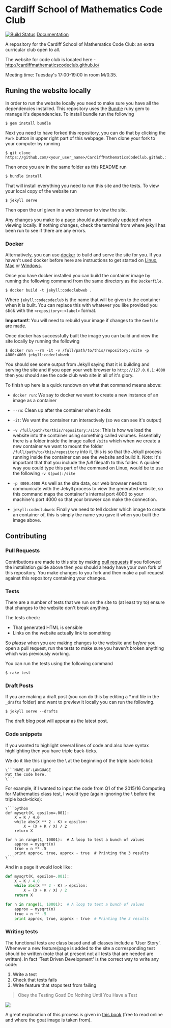 # Cardiff School of Mathematics Code Club
[![Build Status](https://travis-ci.org/CardiffMathematicsCodeClub/CardiffMathematicsCodeClub.github.io.svg?branch=master)](https://travis-ci.org/CardiffMathematicsCodeClub/CardiffMathematicsCodeClub.github.io) [Documentation](http://cardiffmathematicscodeclub.github.io/docs/)

A repository for the Cardiff School of Mathematics Code Club: an extra
curricular club open to all.

The website for code club is located here -
http://cardiffmathematicscodeclub.github.io/

Meeting time: Tuesday's 17:00-19:00 in room M/0.35.

## Runing the website locally

In order to run the website locally you need to make sure you have all the
dependencies installed. This repository uses the [Bundle](http://bundler.io/)
ruby gem to manage it's dependencies. To install bundle run the following

```
$ gem install bundle
```

Next you need to have forked this repository, you can do that by clicking the
`Fork` button in upper right part of this webpage. Then clone your fork to your
computer by running

```
$ git clone https://github.com/<your_user_name>/CardiffMathematicsCodeClub.github.io
```

Then once you are in the same folder as this README run

```
$ bundle install
```

That will install everything you need to run this site and the tests. To view
your local copy of the website run

```
$ jekyll serve 
```
 
Then open the url given in a web browser to view the site.

Any changes you make to a page should automatically updated when viewing
locally. If nothing changes, check the terminal from where jekyll has been run
to see if there are any errors.

### Docker

Alternatively, you can use [docker](https://www.docker.com/) to build and serve
the site for you. If you haven't used docker before here are instructions to get started
on [Linux](https://docs.docker.com/linux/),
[Mac](https://docs.docker.com/mac/) or [Windows](https://docs.docker.com/windows/).

Once you have docker installed you can build the container image by running the
following command from the same directory as the `Dockerfile`.

```
$ docker build -t jekyll:codeclubweb .
```

Where `jekyll:codecodeclub` is the name that will be given to the container when it
is built. You can replace this with whatever you like provided you stick with the
`<repository>:<label>` format.

**Important!:** You will need to rebuild your image if changes to the `Gemfile` are made.

Once docker has successfully built the image you can build and view the site locally
by running the following

```
$ docker run --rm -it -v /full/path/to/this/repository:/site -p 4000:4000 jekyll:codeclubweb
```

You should see some output from Jekyll saying that it is building and serving the site
and if you open your web browser to `http://127.0.0.1:4000` then you should see the
code club web site in all of it's glory.

To finish up here is a quick rundown on what that command means above:

- `docker run`: We say to docker we want to create a new instance of an image as a container

- `--rm`: Clean up after the container when it exits

- `-it`: We want the container run interactively (so we can see it's output)

- `-v /full/path/to/this/repository:/site`: This is how we load the website into the container
  using something called volumes. Essentially there is a folder inside the image called `/site`
  which when we create a new container we want to mount the folder `/full/path/to/this/repository`
  into it, this is so that the Jekyll process running inside the container can see the website and
  build it. *Note:* It's important that that you include the *full* filepath to this folder. A quicker
  way you could type this part of the command on Linux, would be to use the following `-v $(pwd):/site`

- `-p 4000:4000` As well as the site data, our web browser needs to communicate with the
  Jekyll process to view the generated website, so this command maps the container's internal port
  4000 to your machine's port 4000 so that your browser can make the connection.

- `jekyll:codeclubweb`: Finally we need to tell docker which image to create an container of, this
  is simply the name you gave it when you built the image above.

## Contributing

### Pull Requests

Contributions are made to this site by making
[pull requests](https://help.github.com/articles/using-pull-requests/)
if you followed the installation guide above then you should already have your
own fork of this repository. You make changes to you fork and then make a pull
request against this repository containing your changes.

### Tests

There are a number of tests that we run on the site to (at least try to) ensure
that changes to the website don't break anything.

The tests check:

- That generated HTML is sensible
- Links on the website actually link to something

So *please* when you are making changes to the website and *before* you open a
pull request, run the tests to make sure you haven't broken anything which was
previously working.

You can run the tests using the following command
```
$ rake test
```

### Draft Posts

If you are making a draft post (you can do this by editing a \*.md file in the
`_drafts` folder) and want to preview it locally you can run the following.

```
$ jekyll serve --drafts
```

The draft blog post will appear as the latest post.

### Code snippets

If you wanted to highlight several lines of code and also have syntax
highlighting then you have triple back-ticks.

We do it like this (ignore the \ at the beginning of the triple back-ticks):

```
\```NAME-OF-LANGUAGE
Put the code here.
\```
```

For example, if I wanted to input the code from Q1 of the 2015/16 Computing for
Mathematics class test, I would type (again ignoring the \ before the triple
back-ticks):

```
\```python
def mysqrt(K, epsilon=.001):
    X = K / 4.0
    while abs(X ** 2 - K) > epsilon:
        X = (X + K / X) / 2
    return X

for n in range(1, 10001):  # A loop to test a bunch of values
    approx = mysqrt(n)
    true = n ** .5
    print approx, true, approx - true  # Printing the 3 results
\```
```

And in a page it would look like:

```python
def mysqrt(K, epsilon=.001):
    X = K / 4.0
    while abs(X ** 2 - K) > epsilon:
        X = (X + K / X) / 2
    return X

for n in range(1, 10001):  # A loop to test a bunch of values
    approx = mysqrt(n)
    true = n ** .5
    print approx, true, approx - true  # Printing the 3 results
```

### Writing tests

The functional tests are class based and all classes include a 'User Story'.
Whenever a new feature/page is added to the site a corresponding test should be
written (note that at present not all tests that are needed are written).
In fact 'Test Driven Development' is the correct way to write any code:

1. Write a test
2. Check that tests fails
3. Write feature that stops test from failing

> Obey the Testing Goat! Do Nothing Until You Have a Test

![](http://orm-chimera-prod.s3.amazonaws.com/1234000000754/images/twdp_0101.png)

A great explanation of this process is given in
[this book](http://chimera.labs.oreilly.com/books/1234000000754/ch01.html)
(free to read online and where the goat image is taken from).

